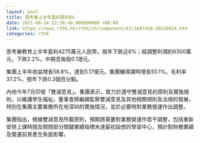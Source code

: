 ```yaml
---
layout: post
title: 思考樂上半年盈利跌約8%
date: 2021-08-24 22:38:48.000000000 +08:00
link: https://news.rthk.hk/rthk/ch/component/k2/1607410-20210824.htm
categories: rthk
---
```


思考樂教育上半年盈利4275萬元人民幣，按年下跌近8%；經調整利潤約6300萬元，下跌2.2%。中期息每股0.1港元。

集團上半年收益增長58.8%，達到5.17億元。集團輔導課時增長50.1%。毛利率37.2%，按年下跌0.3個百分點。

內地今年7月印發「雙減意見」。集團表示，致力於遵守雙減意見的原則及實施規則，以維護學生福祉。董事會將繼續監察雙減意見及其他相關規則及法規的發展，特別在集團主要業務所在地深圳的實施情況，並於必要時對業務營運作出調整。

集團指出，根據雙減意見所載原則，預期將需要對業務營運作若干調整，包括重新安排上課時間及關閉部分關鍵業績指標未達最初設想的學習中心，預計對財務業績及營運前景產生負面影響。
